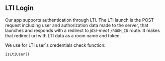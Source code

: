 ## LTI Login

Our app supports authentication through LTI. The LTI launch is the POST request including user and authorization data made to the server, that launches and responds with a redirect to *jitsi-meet* `/ROOM_ID` route. It makes that redirect url with LTI data as a room name and token.

We use for LTI user`s credentials check function:
```
isLtiUser()
```